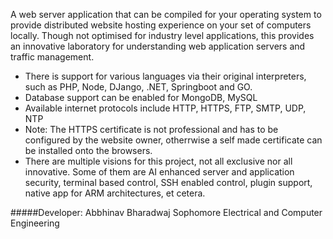 A web server application that can be compiled for your operating system to provide distributed website hosting experience on your set of computers locally.
Though not optimised for industry level applications, this provides an innovative laboratory for understanding web application servers and traffic management. 

- There is support for various languages via their original interpreters, such as PHP, Node, DJango, .NET, Springboot and GO. 
- Database support can be enabled for MongoDB, MySQL
- Available internet protocols include  HTTP, HTTPS, FTP, SMTP, UDP, NTP
- Note: The HTTPS certificate is not professional and has to be configured by the website owner, otherrwise a self made certificate can be installed onto the browsers.
- There are multiple visions for this project, not all exclusive nor all innovative. Some of them are AI enhanced server and application security, terminal based control, SSH enabled control, plugin support, native app for ARM architectures, et cetera.

#####Developer: 
Abbhinav Bharadwaj
Sophomore 
Electrical and Computer Engineering 
